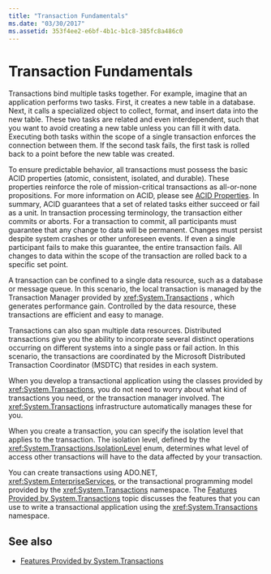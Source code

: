 ```yaml
---
title: "Transaction Fundamentals"
ms.date: "03/30/2017"
ms.assetid: 353f4ee2-e6bf-4b1c-b1c8-385fc8a486c0
---
```

# Transaction Fundamentals
Transactions bind multiple tasks together. For example, imagine that an application performs two tasks. First, it creates a new table in a database. Next, it calls a specialized object to collect, format, and insert data into the new table. These two tasks are related and even interdependent, such that you want to avoid creating a new table unless you can fill it with data. Executing both tasks within the scope of a single transaction enforces the connection between them. If the second task fails, the first task is rolled back to a point before the new table was created.  
  
 To ensure predictable behavior, all transactions must possess the basic ACID properties (atomic, consistent, isolated, and durable). These properties reinforce the role of mission-critical transactions as all-or-none propositions. For more information on ACID, please see [ACID Properties](/windows/win32/cossdk/acid-properties). In summary, ACID guarantees that a set of related tasks either succeed or fail as a unit. In transaction processing terminology, the transaction either commits or aborts. For a transaction to commit, all participants must guarantee that any change to data will be permanent. Changes must persist despite system crashes or other unforeseen events. If even a single participant fails to make this guarantee, the entire transaction fails. All changes to data within the scope of the transaction are rolled back to a specific set point.  
  
 A transaction can be confined to a single data resource, such as a database or message queue. In this scenario, the local transaction is managed by the Transaction Manager provided by <xref:System.Transactions> , which generates performance gain. Controlled by the data resource, these transactions are efficient and easy to manage.  
  
 Transactions can also span multiple data resources. Distributed transactions give you the ability to incorporate several distinct operations occurring on different systems into a single pass or fail action. In this scenario, the transactions are coordinated by the Microsoft Distributed Transaction Coordinator (MSDTC) that resides in each system.  
  
 When you develop a transactional application using the classes provided by <xref:System.Transactions>, you do not need to worry about what kind of transactions you need, or the transaction manager involved. The <xref:System.Transactions> infrastructure automatically manages these for you.  
  
 When you create a transaction, you can specify the isolation level that applies to the transaction. The isolation level, defined by the <xref:System.Transactions.IsolationLevel> enum, determines what level of access other transactions will have to the data affected by your transaction.  
  
 You can create transactions using ADO.NET, <xref:System.EnterpriseServices>, or the transactional programming model provided by the <xref:System.Transactions> namespace. The [Features Provided by System.Transactions](features-provided-by-system-transactions.md) topic discusses the features that you can use to write a transactional application using the <xref:System.Transactions> namespace.  
  
## See also

- [Features Provided by System.Transactions](features-provided-by-system-transactions.md)
